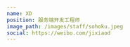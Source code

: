 ```yaml
---
name: XD
position: 服务端开发工程师
image_path: /images/staff/sohoku.jpeg
social: https://weibo.com/jixiaod
---
```

